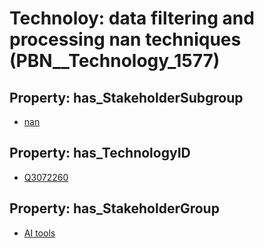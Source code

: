 # Technoloy: __data filtering and processing nan techniques__ (PBN__Technology_1577)

## Property: has_StakeholderSubgroup

* [nan](PBN__TechSubgroup_7)

## Property: has_TechnologyID

* [Q3072260](Q3072260)

## Property: has_StakeholderGroup

* [AI tools](PBN__TechGroup_0)

